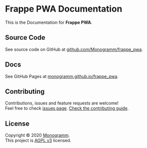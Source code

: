 # **Frappe PWA** Documentation

This is the Documentation for **Frappe PWA**.

## Source Code

See source code on GitHub at [github.com/Monogramm/frappe_pwa](https://github.com/Monogramm/frappe_pwa/).

## Docs

See GitHub Pages at [monogramm.github.io/frappe_pwa](https://monogramm.github.io/frappe_pwa/).

## Contributing

Contributions, issues and feature requests are welcome!<br />Feel free to check [issues page](https://github.com/Monogramm/frappe_pwa/issues).
[Check the contributing guide](./CONTRIBUTING.md).<br />

## License

Copyright © 2020 [Monogramm](https://github.com/Monogramm).<br />
This project is [AGPL v3](https://opensource.org/licenses/AGPL-3.0) licensed.
